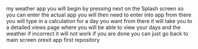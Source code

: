 my weather app you will begin by pressing next on the Splash screen so you can enter the actual app you will then need to enter into app from there you will type in a calculation for a day you want from there it will take you to a detailed views page where you will be able to view your days and the weather if incorrect it will not work if you are done you can just go back to main screen orexit app first repository
